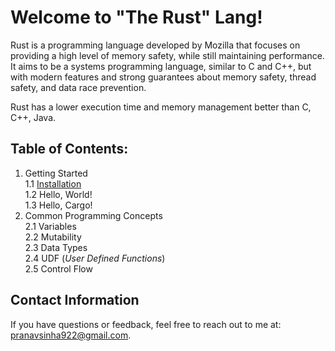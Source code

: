 # Welcome to "The Rust" Lang!
Rust is a programming language developed by Mozilla that focuses on providing a high level of memory safety, while still maintaining performance. It aims to be a systems programming language, similar to C and C++, but with modern features and strong guarantees about memory safety, thread safety, and data race prevention.

Rust has a lower execution time and memory management better than C, C++, Java.

## Table of Contents:

 1. Getting Started <br>
	 1.1 [Installation](https://www.rust-lang.org/tools/install) <br>
	 1.2 Hello, World! <br>
	 1.3 Hello, Cargo! <br>
2. Common Programming Concepts <br>
	2.1 Variables <br>
	2.2 Mutability<br>
	2.3 Data Types<br>
	2.4 UDF (*User Defined Functions*)<br>
	2.5 Control Flow<br>

 
## Contact Information <br>
If you have questions or feedback, feel free to reach out to me at: [pranavsinha922@gmail.com](mailto:pranavsinha922@gmail.com).
